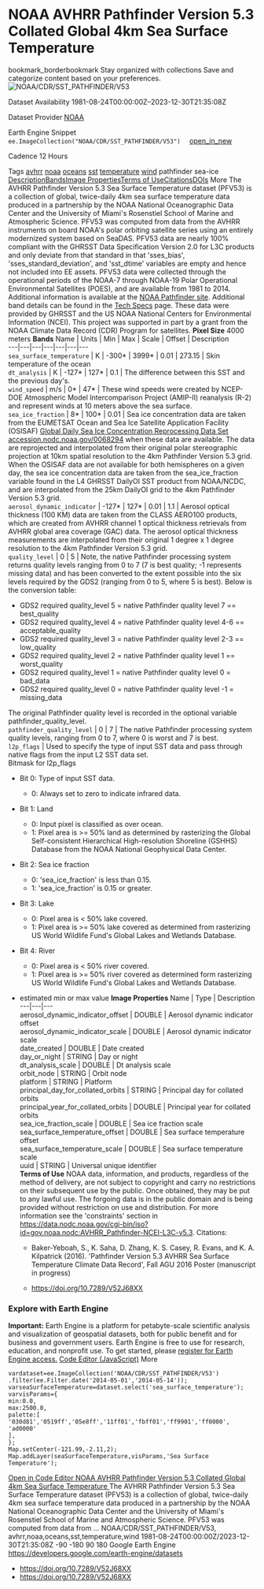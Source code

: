  
#  NOAA AVHRR Pathfinder Version 5.3 Collated Global 4km Sea Surface Temperature 
bookmark_borderbookmark Stay organized with collections  Save and categorize content based on your preferences.
![NOAA/CDR/SST_PATHFINDER/V53](https://developers.google.com/earth-engine/datasets/images/NOAA/NOAA_CDR_SST_PATHFINDER_V53_sample.png) 

Dataset Availability
    1981-08-24T00:00:00Z–2023-12-30T21:35:08Z 

Dataset Provider
     [ NOAA ](https://www.ncei.noaa.gov/products/avhrr-pathfinder-sst) 

Earth Engine Snippet
     `    ee.ImageCollection("NOAA/CDR/SST_PATHFINDER/V53")   ` [ open_in_new ](https://code.earthengine.google.com/?scriptPath=Examples:Datasets/NOAA/NOAA_CDR_SST_PATHFINDER_V53) 

Cadence
    12 Hours 

Tags
     [avhrr](https://developers.google.com/earth-engine/datasets/tags/avhrr) [noaa](https://developers.google.com/earth-engine/datasets/tags/noaa) [oceans](https://developers.google.com/earth-engine/datasets/tags/oceans) [sst](https://developers.google.com/earth-engine/datasets/tags/sst) [temperature](https://developers.google.com/earth-engine/datasets/tags/temperature) [wind](https://developers.google.com/earth-engine/datasets/tags/wind)
pathfinder
sea-ice
[Description](https://developers.google.com/earth-engine/datasets/catalog/NOAA_CDR_SST_PATHFINDER_V53#description)[Bands](https://developers.google.com/earth-engine/datasets/catalog/NOAA_CDR_SST_PATHFINDER_V53#bands)[Image Properties](https://developers.google.com/earth-engine/datasets/catalog/NOAA_CDR_SST_PATHFINDER_V53#image-properties)[Terms of Use](https://developers.google.com/earth-engine/datasets/catalog/NOAA_CDR_SST_PATHFINDER_V53#terms-of-use)[Citations](https://developers.google.com/earth-engine/datasets/catalog/NOAA_CDR_SST_PATHFINDER_V53#citations)[DOIs](https://developers.google.com/earth-engine/datasets/catalog/NOAA_CDR_SST_PATHFINDER_V53#dois) More
The AVHRR Pathfinder Version 5.3 Sea Surface Temperature dataset (PFV53) is a collection of global, twice-daily 4km sea surface temperature data produced in a partnership by the NOAA National Oceanographic Data Center and the University of Miami's Rosenstiel School of Marine and Atmospheric Science. PFV53 was computed from data from the AVHRR instruments on board NOAA's polar orbiting satellite series using an entirely modernized system based on SeaDAS. PFV53 data are nearly 100% compliant with the GHRSST Data Specification Version 2.0 for L3C products and only deviate from that standard in that 'sses_bias', 'sses_standard_deviation', and 'sst_dtime' variables are empty and hence not included into EE assets. PFV53 data were collected through the operational periods of the NOAA-7 through NOAA-19 Polar Operational Environmental Satellites (POES), and are available from 1981 to 2014. Additional information is available at the [NOAA Pathfinder site](https://www.nodc.noaa.gov/satellitedata/pathfinder4km53/).
Additional band details can be found in the [Tech Specs](https://www.ncei.noaa.gov/pub/data/sds/cdr/CDRs/Sea_Surface_Temperature_Pathfinder/AlgorithmDescription_01B-08.pdf) page.
These data were provided by GHRSST and the US NOAA National Centers for Environmental Information (NCEI). This project was supported in part by a grant from the NOAA Climate Data Record (CDR) Program for satellites.
**Pixel Size** 4000 meters 
**Bands**
Name | Units | Min | Max | Scale | Offset | Description  
---|---|---|---|---|---|---  
`sea_surface_temperature` | K |  -300*  |  3999*  | 0.01 | 273.15 | Skin temperature of the ocean  
`dt_analysis` | K |  -127*  |  127*  | 0.1 | The difference between this SST and the previous day's.  
`wind_speed` | m/s |  0*  |  47*  | These wind speeds were created by NCEP-DOE Atmospheric Model Intercomparison Project (AMIP-II) reanalysis (R-2) and represent winds at 10 meters above the sea surface.  
`sea_ice_fraction` |  8*  |  100*  | 0.01 | Sea ice concentration data are taken from the EUMETSAT Ocean and Sea Ice Satellite Application Facility (OSISAF) [Global Daily Sea Ice Concentration Reprocessing Data Set accession.nodc.noaa.gov/0068294](https://data.cnra.ca.gov/dataset/global-daily-sea-ice-concentration-reprocessing-data-set-for-1978-2007-from-the-eumetsat-ocean-) when these data are available. The data are reprojected and interpolated from their original polar stereographic projection at 10km spatial resolution to the 4km Pathfinder Version 5.3 grid. When the OSISAF data are not available for both hemispheres on a given day, the sea ice concentration data are taken from the sea_ice_fraction variable found in the L4 GHRSST DailyOI SST product from NOAA/NCDC, and are interpolated from the 25km DailyOI grid to the 4km Pathfinder Version 5.3 grid.  
`aerosol_dynamic_indicator` |  -127*  |  127*  | 0.01 | 1.1 | Aerosol optical thickness (100 KM) data are taken from the CLASS AERO100 products, which are created from AVHRR channel 1 optical thickness retrievals from AVHRR global area coverage (GAC) data. The aerosol optical thickness measurements are interpolated from their original 1 degree x 1 degree resolution to the 4km Pathfinder Version 5.3 grid.  
`quality_level` |  0  |  5  | Note, the native Pathfinder processing system returns quality levels ranging from 0 to 7 (7 is best quality; -1 represents missing data) and has been converted to the extent possible into the six levels required by the GDS2 (ranging from 0 to 5, where 5 is best). Below is the conversion table:
  * GDS2 required quality_level 5 = native Pathfinder quality level 7 == best_quality
  * GDS2 required quality_level 4 = native Pathfinder quality level 4-6 == acceptable_quality
  * GDS2 required quality_level 3 = native Pathfinder quality level 2-3 == low_quality
  * GDS2 required quality_level 2 = native Pathfinder quality level 1 == worst_quality
  * GDS2 required quality_level 1 = native Pathfinder quality level 0 = bad_data
  * GDS2 required quality_level 0 = native Pathfinder quality level -1 = missing_data

The original Pathfinder quality level is recorded in the optional variable pathfinder_quality_level.  
`pathfinder_quality_level` |  0  |  7  | The native Pathfinder processing system quality levels, ranging from 0 to 7, where 0 is worst and 7 is best.  
`l2p_flags` | Used to specify the type of input SST data and pass through native flags from the input L2 SST data set.  
Bitmask for l2p_flags
  * Bit 0: Type of input SST data. 
    * 0: Always set to zero to indicate infrared data.
  * Bit 1: Land 
    * 0: Input pixel is classified as over ocean.
    * 1: Pixel area is >= 50% land as determined by rasterizing the Global Self-consistent Hierarchical High-resolution Shoreline (GSHHS) Database from the NOAA National Geophysical Data Center.
  * Bit 2: Sea ice fraction 
    * 0: 'sea_ice_fraction' is less than 0.15.
    * 1: 'sea_ice_fraction' is 0.15 or greater.
  * Bit 3: Lake 
    * 0: Pixel area is < 50% lake covered.
    * 1: Pixel area is >= 50% lake covered as determined from rasterizing US World Wildlife Fund's Global Lakes and Wetlands Database.
  * Bit 4: River 
    * 0: Pixel area is < 50% river covered.
    * 1: Pixel area is >= 50% river covered as determined form rasterizing US World Wildlife Fund's Global Lakes and Wetlands Database.

  
* estimated min or max value 
**Image Properties**
Name | Type | Description  
---|---|---  
aerosol_dynamic_indicator_offset | DOUBLE | Aerosol dynamic indicator offset  
aerosol_dynamic_indicator_scale | DOUBLE | Aerosol dynamic indicator scale  
date_created | DOUBLE | Date created  
day_or_night | STRING | Day or night  
dt_analysis_scale | DOUBLE | Dt analysis scale  
orbit_node | STRING | Orbit node  
platform | STRING | Platform  
principal_day_for_collated_orbits | STRING | Principal day for collated orbits  
principal_year_for_collated_orbits | DOUBLE | Principal year for collated orbits  
sea_ice_fraction_scale | DOUBLE | Sea ice fraction scale  
sea_surface_temperature_offset | DOUBLE | Sea surface temperature offset  
sea_surface_temperature_scale | DOUBLE | Sea surface temperature scale  
uuid | STRING | Universal unique identifier  
**Terms of Use**
NOAA data, information, and products, regardless of the method of delivery, are not subject to copyright and carry no restrictions on their subsequent use by the public. Once obtained, they may be put to any lawful use. The forgoing data is in the public domain and is being provided without restriction on use and distribution. For more information see the 'constraints' section in <https://data.nodc.noaa.gov/cgi-bin/iso?id=gov.noaa.nodc:AVHRR_Pathfinder-NCEI-L3C-v5.3>.
Citations:
  * Baker-Yeboah, S., K. Saha, D. Zhang, K. S. Casey, R. Evans, and K. A. Kilpatrick (2016). 'Pathfinder Version 5.3 AVHRR Sea Surface Temperature Climate Data Record', Fall AGU 2016 Poster (manuscript in progress)


  * [ https://doi.org/10.7289/V52J68XX ](https://doi.org/10.7289/V52J68XX)


### Explore with Earth Engine
**Important:** Earth Engine is a platform for petabyte-scale scientific analysis and visualization of geospatial datasets, both for public benefit and for business and government users. Earth Engine is free to use for research, education, and nonprofit use. To get started, please [register for Earth Engine access.](https://console.cloud.google.com/earth-engine)
[Code Editor (JavaScript)](https://developers.google.com/earth-engine/datasets/catalog/NOAA_CDR_SST_PATHFINDER_V53#code-editor-javascript-sample) More
```
vardataset=ee.ImageCollection('NOAA/CDR/SST_PATHFINDER/V53')
.filter(ee.Filter.date('2014-05-01','2014-05-14'));
varseaSurfaceTemperature=dataset.select('sea_surface_temperature');
varvisParams={
min:0.0,
max:2500.0,
palette:[
'030d81','0519ff','05e8ff','11ff01','fbff01','ff9901','ff0000',
'ad0000'
],
};
Map.setCenter(-121.99,-2.11,2);
Map.addLayer(seaSurfaceTemperature,visParams,'Sea Surface Temperature');
```
[ Open in Code Editor ](https://code.earthengine.google.com/?scriptPath=Examples:Datasets/NOAA/NOAA_CDR_SST_PATHFINDER_V53)
[ NOAA AVHRR Pathfinder Version 5.3 Collated Global 4km Sea Surface Temperature ](https://developers.google.com/earth-engine/datasets/catalog/NOAA_CDR_SST_PATHFINDER_V53)
The AVHRR Pathfinder Version 5.3 Sea Surface Temperature dataset (PFV53) is a collection of global, twice-daily 4km sea surface temperature data produced in a partnership by the NOAA National Oceanographic Data Center and the University of Miami's Rosenstiel School of Marine and Atmospheric Science. PFV53 was computed from data from …
NOAA/CDR/SST_PATHFINDER/V53, avhrr,noaa,oceans,sst,temperature,wind 
1981-08-24T00:00:00Z/2023-12-30T21:35:08Z
-90 -180 90 180 
Google Earth Engine
https://developers.google.com/earth-engine/datasets
  * [ https://doi.org/10.7289/V52J68XX ](https://doi.org/https://www.ncei.noaa.gov/products/avhrr-pathfinder-sst)
  * [ https://doi.org/10.7289/V52J68XX ](https://doi.org/https://developers.google.com/earth-engine/datasets/catalog/NOAA_CDR_SST_PATHFINDER_V53)


